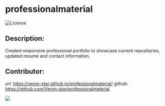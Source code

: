 # professionalmaterial

![License](https://img.shields.io/badge/License-ISC-blue.svg "License Badge")

## Description:
Created responsive professional portfolio to showcase current repositories, updated resume and contact information. 

## Contributor: 
url: https://veron-star.github.io/professionalmaterial/
github: https://github.com/Veron-star/professionalmaterial


![](/assests/screenshot.PNG)


